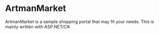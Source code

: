 # ArtmanMarket

ArtmanMarket is a sample shopping portal that may fit your needs. This is mainly written with ASP.NET/C#.
